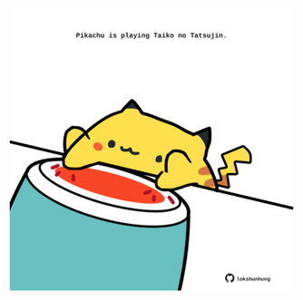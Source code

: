 <!-- built at 22/04/2022, 10:00:54 UTC -->
<p align="center">
  <img width="500" height="500" src="./ReadmeImage.svg">
</p>
